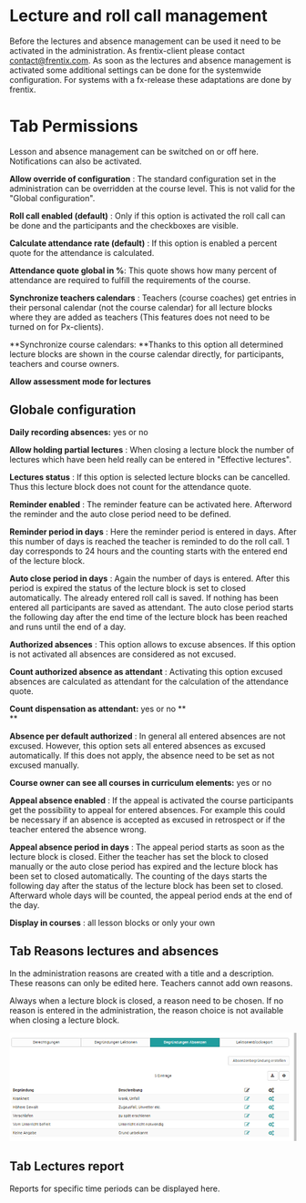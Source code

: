 # Lecture and roll call management

Before the lectures and absence management can be used it need to be activated
in the administration. As frentix-client please contact
[contact@frentix.com](mailto:contact@frentix.com). As soon as the lectures and
absence management is activated some additional settings can be done for the
systemwide configuration. For systems with a fx-release these adaptations are
done by frentix.

# Tab Permissions

Lesson and absence management can be switched on or off here. Notifications
can also be activated.

 **Allow override of configuration** : The standard configuration set in the
administration can be overridden at the course level. This is not valid for
the "Global configuration".

 **Roll call enabled (default)** : Only if this option is activated the roll
call can be done and the participants and the checkboxes are visible.

 **Calculate attendance rate (default)** : If this option is enabled a percent
quote for the attendance is calculated.

 **Attendance quote  global in %**: This quote shows how many percent of
attendance are required to fulfill the requirements of the course.

 **Synchronize teachers calendars** : Teachers (course coaches) get entries in
their personal calendar (not the course calendar) for all lecture blocks where
they are added as teachers (This features does not need to be turned on for
Px-clients).

 **Synchronize course calendars:  **Thanks to this option all determined
lecture blocks are shown in the course calendar directly, for participants,
teachers and course owners.

 **Allow assessment mode for lectures**  
  

## Globale configuration

 **Daily recording absences:** yes or no

 **Allow holding partial lectures** : When closing a lecture block the number
of lectures which have been held really can be entered in "Effective
lectures".

 **Lectures status** : If this option is selected lecture blocks can be
cancelled. Thus this lecture block does not count for the attendance quote.

 **Reminder enabled** : The reminder feature can be activated here. Afterword
the reminder and the auto close period need to be defined.

 **Reminder period in days** : Here the reminder period is entered in days.
After this number of days is reached the teacher is reminded to do the roll
call. 1 day corresponds to 24 hours and the counting starts with the entered
end of the lecture block.

 **Auto close period in days** : Again the number of days is entered. After
this period is expired the status of the lecture block is set to closed
automatically. The already entered roll call is saved. If nothing has been
entered all participants are saved as attendant. The auto close period starts
the following day after the end time of the lecture block has been reached and
runs until the end of a day.

 **Authorized absences** : This option allows to excuse absences. If this
option is not activated all absences are considered as not excused.

 **Count authorized absence as attendant** : Activating this option excused
absences are calculated as attendant for the calculation of the attendance
quote.

 **Count dispensation as attendant:** yes or no **  
**

 **Absence per default authorized** : In general all entered absences are not
excused. However, this option sets all entered absences as excused
automatically. If this does not apply, the absence need to be set as not
excused manually.

 **Course owner can see all courses in curriculum elements:** yes or no

 **Appeal absence enabled** : If the appeal is activated the course
participants get the possibility to appeal for entered absences. For example
this could be necessary if an absence is accepted as excused in retrospect or
if the teacher entered the absence wrong.

 **Appeal absence period in days** : The appeal period starts as soon as the
lecture block is closed. Either the teacher has set the block to closed
manually or the auto close period has expired and the lecture block has been
set to closed automatically. The counting of the days starts the following day
after the status of the lecture block has been set to closed. Afterward whole
days will be counted, the appeal period ends at the end of the day.

 **Display in courses** : all lesson blocks or only your own

## Tab Reasons lectures and absences

In the administration reasons are created with a title and a description.
These reasons can only be edited here. Teachers cannot add own reasons.

Always when a lecture block is closed, a reason need to be chosen. If no
reason is entered in the administration, the reason choice is not available
when closing a lecture block.

![](assets/Absenz_Begruendung.png)

## Tab Lectures report

Reports for specific time periods can be displayed here.

  

